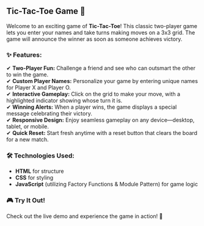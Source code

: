 ## **Tic-Tac-Toe Game** 🎉  

Welcome to an exciting game of **Tic-Tac-Toe**! This classic two-player game lets you enter your names and take turns making moves on a 3x3 grid. The game will announce the winner as soon as someone achieves victory.  

### **✨ Features:**  
✔ **Two-Player Fun:** Challenge a friend and see who can outsmart the other to win the game.  
✔ **Custom Player Names:** Personalize your game by entering unique names for Player X and Player O.  
✔ **Interactive Gameplay:** Click on the grid to make your move, with a highlighted indicator showing whose turn it is.  
✔ **Winning Alerts:** When a player wins, the game displays a special message celebrating their victory.  
✔ **Responsive Design:** Enjoy seamless gameplay on any device—desktop, tablet, or mobile.  
✔ **Quick Reset:** Start fresh anytime with a reset button that clears the board for a new match.  

### **🛠 Technologies Used:**  
- **HTML** for structure  
- **CSS** for styling  
- **JavaScript** (utilizing Factory Functions & Module Pattern) for game logic  

### **🎮 Try It Out!**  
Check out the live demo and experience the game in action! 🚀
